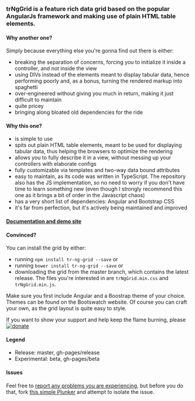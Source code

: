 ### trNgGrid is a feature rich data grid based on the popular AngularJs framework and making use of plain HTML table elements.

#### Why another one?
Simply because everything else you're gonna find out there is either:
- breaking the separation of concerns, forcing you to initialize it inside a controller, and not inside the view
- using DIVs instead of the elements meant to display tabular data, hence performing poorly and, as a bonus, turning the rendered markup into spaghetti
- over-engineered without giving you much in return, making it just difficult to maintain
- quite pricey
- bringing along bloated old dependencies for the ride
     
#### Why this one?
- is simple to use
- spits out plain HTML table elements, meant to be used for displaying tabular data, thus helping the browsers to optimize the rendering
- allows you to fully describe it in a view, without messing up your controllers with elaborate configs
- fully customizable via templates and two-way data bound attributes
- easy to maintain, as its code was written in TypeScript. The repository also has the JS implementation, so no need to worry if you don't have time to learn something new (even though I strongly recommend this one as it brings a bit of order in the Javascript chaos)
- has a very short list of dependencies: Angular and Bootstrap CSS
- it's far from perfection, but it's actively being maintained and improved

#### [Documentation and demo site](http://moonstorm.github.io/trNgGrid/release)

#### Convinced?
You can install the grid by either:
- running `npm install tr-ng-grid --save` or
- running `bower install tr-ng-grid --save` or
- downloading the grid from the master branch, which contains the latest release. The files you're interested in are `trNgGrid.min.css` and `trNgGrid.min.js`. 

Make sure you first include Angular and a Boostrap theme of your choice. 
Themes can be found on the Bootswatch website. 
Of course you can craft your own, as the grid layout is quite easy to style.

If you want to show your support and help keep the flame burning, please [![donate](https://pledgie.com/campaigns/28572.png?skin_name=chrome)](https://pledgie.com/campaigns/28572)

#### Legend
- Release: master, gh-pages/release
- Experimental: beta, gh-pages/beta

#### Issues
 Feel free to [report any problems you are experiencing](https://github.com/MoonStorm/trNgGrid/issues), but before you do that, fork [this simple Plunker](http://plnkr.co/edit/JCLrJD?p=preview) and attempt to isolate the issue.
 
